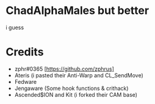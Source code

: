 # ChadAlphaMales but better
i guess


# Credits
- zphr#0365 [https://github.com/zphrus]
- Ateris (i pasted their Anti-Warp and CL_SendMove)
- Fedware
- Jengaware (Some hook functions & crithack)
- Ascended$ION and Kit (i forked their CAM base)
